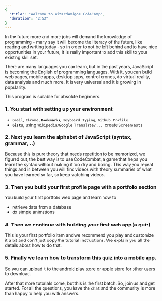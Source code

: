 ```yaml
---
{
  "title": "Welcome to WizardAmigos CodeCamp",
  "duration": "2:53"
}
---
```


In the future more and more jobs will demand the knowledge of programming - many say it will become the literacy of the future, like reading and writing today - so in order to not be left behind and to have nice opportunities in your future, it is really important to add this skill to your existing skill set.

There are many languages you can learn, but in the past years, JavaScript is becoming the English of programming languages. With it, you can build web pages, mobile apps, desktop apps, control drones, do virtual reality, data analysis and much more. It is very universal and it is growing in popularity.

This program is suitable for absolute beginners.

### 1. You start with setting up your environment
* `Gmail`, `Chrome`, **`Bookmarks`**, `Keyboard Typing`, `Github Profile`
* **`Gists`**, using `Wikipedia/Google Translate/...`, create `Screencasts`

### 2. Next you learn the alphabet of JavaScript (syntax, grammar,...)
Because this is pure theory that needs repetition to be memorized, we figured out, the best way is to use CodeCombat, a game that helps you learn the syntax without making it too dry and boring. This way you repeat things and in between you will find videos with theory summaries of what you have learned so far, so keep watching videos.

### 3. Then you build your first profile page with a portfolio section
You build your first portfolio web page and learn how to
* retrieve data from a database
* do simple animations

### 4. Then we continue with building your first web app (a quiz)
This is your first portfolio item and we recommend you play and customize it a bit and don't just copy the tutorial instructions. We explain you all the details about how to do that.

### 5. Finally we learn how to transform this quiz into a mobile app.
So you can upload it to the android play store or apple store for other users to download.

After that more tutorials come, but this is the first batch. So, join us and get started. For all the questions, you have the `chat` and the community is more than happy to help you with answers.
